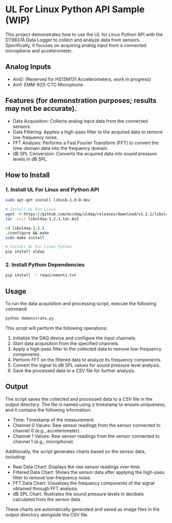 # UL For Linux Python API Sample (WIP)
This project demonstrates how to use the UL for Linux Python API with the DT9837A Data Logger to collect and analyze data from sensors. Specifically, it focuses on acquiring analog input from a connected microphone and accelerometer.

## Analog Inputs
* Ain0: (Reserved for HS13M131 Accelerometers, work in progress)
* Ain1: EMM-82S-CTC Microphone

## Features (for demonstration purposes; results may not be accurate).
* Data Acquisition: Collects analog input data from the connected sensors.
* Data Filtering: Applies a high-pass filter to the acquired data to remove low-frequency noise.
* FFT Analysis: Performs a Fast Fourier Transform (FFT) to convert the time-domain data into the frequency domain.
* dB SPL Conversion: Converts the acquired data into sound pressure levels in dB SPL.

## How to Install
### 1. Install UL For Linux and Python API
```bash
sudo apt-get install libusb-1.0-0-dev

# Install UL For Linux
wget -N https://github.com/mccdaq/uldaq/releases/download/v1.2.1/libuldaq-1.2.1.tar.bz2
tar -xvjf libuldaq-1.2.1.tar.bz2

cd libuldaq-1.2.1
./configure && make
sudo make install

# Install UL For Linux Python
pip install uldaq
```
### 2. Install Python Dependencies
```bash
pip install -r requirements.txt
```
## Usage
To run the data acquisition and processing script, execute the following command:
```bash
python demonstrate.py
```

This script will perform the following operations:

1. Initialize the DAQ device and configure the input channels.
2. Start data acquisition from the specified channels.
3. Apply a high-pass filter to the collected data to remove low-frequency components.
4. Perform FFT on the filtered data to analyze its frequency components.
5. Convert the signal to dB SPL values for sound pressure level analysis.
6. Save the processed data to a CSV file for further analysis.

## Output
The script saves the collected and processed data to a CSV file in the output directory. The file is named using a timestamp to ensure uniqueness, and it contains the following information:

* Time: Timestamp of the measurement.
* Channel 0 Values: Raw sensor readings from the sensor connected to channel 0 (e.g., accelerometer).
* Channel 1 Values: Raw sensor readings from the sensor connected to channel 1 (e.g., microphone).

Additionally, the script generates charts based on the sensor data, including:

* Raw Data Chart: Displays the raw sensor readings over time.
* Filtered Data Chart: Shows the sensor data after applying the high-pass filter to remove low-frequency noise.
* FFT Data Chart: Visualizes the frequency components of the signal obtained through FFT analysis.
* dB SPL Chart: Illustrates the sound pressure levels in decibels calculated from the sensor data.

These charts are automatically generated and saved as image files in the output directory alongside the CSV file.